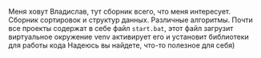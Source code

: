 Меня ховут Владислав, тут сборник всего, что меня интересует. 
Сборник сортировок и структур данных. Различные алгоритмы.
Почти все проекты содержат в себе файл ```start.bat```, этот файл загрузит виртуальное окружение venv активирует его и установит библиотеки для работы кода
Надеюсь вы найдете, что-то полезное для себя)

<!---
SyndromeMX/SyndromeMX is a ✨ special ✨ repository because its `README.md` (this file) appears on your GitHub profile.
You can click the Preview link to take a look at your changes.
--->
